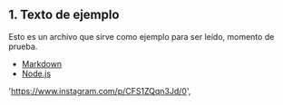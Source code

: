 ## 1. Texto de ejemplo
Esto es un archivo que sirve como ejemplo para ser leído, momento de prueba.
- [Markdown](https://es.wikipedia.org/wiki/Markdown) 
- [Node.js](https://nodejs.org/)

'https://www.instagram.com/p/CFS1ZQqn3Jd/0',



